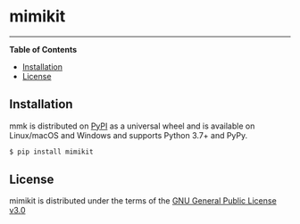 # mimikit

-----

**Table of Contents**

* [Installation](#installation)
* [License](#license)

## Installation

mmk is distributed on [PyPI](https://pypi.org) as a universal
wheel and is available on Linux/macOS and Windows and supports
Python 3.7+ and PyPy.

```bash
$ pip install mimikit
```

## License

mimikit is distributed under the terms of the [GNU General Public License v3.0](https://choosealicense.com/licenses/gpl-3.0/)
